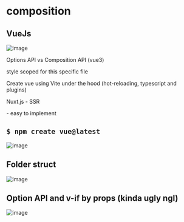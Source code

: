# composition
## VueJs

![image](https://github.com/user-attachments/assets/caad1d2d-0d17-41cc-90c9-32d72d2363cc)

Options API vs Composition API (vue3)

style scoped for this specific file

Create vue using Vite under the hood (hot-reloading, typescript and plugins)

Nuxt.js - SSR

<script src="https://unpkg.com/vue@3/dist/vue.global.js"></script> - easy to implement

## ```$ npm create vue@latest```

![image](https://github.com/user-attachments/assets/eb85f6cb-78cc-4281-bf37-3ab9c1c58dc4)

## Folder struct

![image](https://github.com/user-attachments/assets/0bf5ec5a-388c-414e-aead-ab72936d890a)

## Option API and v-if by props (kinda ugly ngl)

![image](https://github.com/user-attachments/assets/e7127f7a-2d7c-4174-89fe-4d81d7c82a39)

